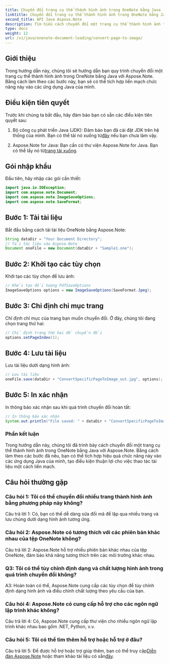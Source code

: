 ```yaml
---
title: Chuyển đổi trang cụ thể thành hình ảnh trong OneNote bằng Java
linktitle: Chuyển đổi trang cụ thể thành hình ảnh trong OneNote bằng Java
second_title: API Java Aspose.Note
description: Tìm hiểu cách chuyển đổi một trang cụ thể thành hình ảnh trong OneNote bằng Java với Aspose.Note. Hãy làm theo hướng dẫn từng bước của chúng tôi để tích hợp liền mạch.
type: docs
weight: 12
url: /vi/java/onenote-document-loading/convert-page-to-image/
---
```

## Giới thiệu

Trong hướng dẫn này, chúng tôi sẽ hướng dẫn bạn quy trình chuyển đổi một trang cụ thể thành hình ảnh trong OneNote bằng Java với Aspose.Note. Bằng cách làm theo các bước này, bạn sẽ có thể tích hợp liền mạch chức năng này vào các ứng dụng Java của mình.

## Điều kiện tiên quyết

Trước khi chúng ta bắt đầu, hãy đảm bảo bạn có sẵn các điều kiện tiên quyết sau:

1.  Bộ công cụ phát triển Java (JDK): Đảm bảo bạn đã cài đặt JDK trên hệ thống của mình. Bạn có thể tải nó xuống từ[đây](https://www.oracle.com/java/technologies/javase-jdk11-downloads.html) nếu bạn chưa làm vậy.

2.  Aspose.Note for Java: Bạn cần có thư viện Aspose.Note for Java. Bạn có thể lấy nó từ[trang tải xuống](https://releases.aspose.com/note/java/).

## Gói nhập khẩu

Đầu tiên, hãy nhập các gói cần thiết:

```java
import java.io.IOException;
import com.aspose.note.Document;
import com.aspose.note.ImageSaveOptions;
import com.aspose.note.SaveFormat;
```

## Bước 1: Tải tài liệu

Bắt đầu bằng cách tải tài liệu OneNote bằng Aspose.Note:

```java
String dataDir = "Your Document Directory";
// Tải tài liệu vào Aspose.Note
Document oneFile = new Document(dataDir + "Sample1.one");
```

## Bước 2: Khởi tạo các tùy chọn

Khởi tạo các tùy chọn để lưu ảnh:

```java
// Khởi tạo đối tượng PdfSaveOptions
ImageSaveOptions options = new ImageSaveOptions(SaveFormat.Jpeg);
```

## Bước 3: Chỉ định chỉ mục trang

Chỉ định chỉ mục của trang bạn muốn chuyển đổi. Ở đây, chúng tôi đang chọn trang thứ hai:

```java
// Chỉ định trang thứ hai để chuyển đổi
options.setPageIndex(1);
```

## Bước 4: Lưu tài liệu

Lưu tài liệu dưới dạng hình ảnh:

```java
// Lưu tài liệu
oneFile.save(dataDir + "ConvertSpecificPageToImage_out.jpg", options);
```

## Bước 5: In xác nhận

In thông báo xác nhận sau khi quá trình chuyển đổi hoàn tất:

```java
// In thông báo xác nhận
System.out.println("File saved: " + dataDir + "ConvertSpecificPageToImage_out.jpg");
```

### Phần kết luận

Trong hướng dẫn này, chúng tôi đã trình bày cách chuyển đổi một trang cụ thể thành hình ảnh trong OneNote bằng Java với Aspose.Note. Bằng cách làm theo các bước đã nêu, bạn có thể tích hợp hiệu quả chức năng này vào các ứng dụng Java của mình, tạo điều kiện thuận lợi cho việc thao tác tài liệu một cách liền mạch.

## Câu hỏi thường gặp

### Câu hỏi 1: Tôi có thể chuyển đổi nhiều trang thành hình ảnh bằng phương pháp này không?

Câu trả lời 1: Có, bạn có thể dễ dàng sửa đổi mã để lặp qua nhiều trang và lưu chúng dưới dạng hình ảnh tương ứng.

### Câu hỏi 2: Aspose.Note có tương thích với các phiên bản khác nhau của tệp OneNote không?

Câu trả lời 2: Aspose.Note hỗ trợ nhiều phiên bản khác nhau của tệp OneNote, đảm bảo khả năng tương thích trên các môi trường khác nhau.

### Q3: Tôi có thể tùy chỉnh định dạng và chất lượng hình ảnh trong quá trình chuyển đổi không?

A3: Hoàn toàn có thể, Aspose.Note cung cấp các tùy chọn để tùy chỉnh định dạng hình ảnh và điều chỉnh chất lượng theo yêu cầu của bạn.

### Câu hỏi 4: Aspose.Note có cung cấp hỗ trợ cho các ngôn ngữ lập trình khác không?

Câu trả lời 4: Có, Aspose.Note cung cấp thư viện cho nhiều ngôn ngữ lập trình khác nhau bao gồm .NET, Python, v.v.

### Câu hỏi 5: Tôi có thể tìm thêm hỗ trợ hoặc hỗ trợ ở đâu?

 Câu trả lời 5: Để được hỗ trợ hoặc trợ giúp thêm, bạn có thể truy cập[Diễn đàn Aspose.Note](https://forum.aspose.com/c/note/28) hoặc tham khảo tài liệu có sẵn[đây](https://reference.aspose.com/note/java/).